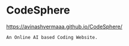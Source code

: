 # CodeSphere
https://avinashvermaaa.github.io/CodeSphere/

```
An Online AI based Coding Website.
```
